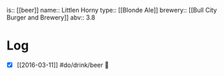 is:: [[beer]]
name:: Littlen Horny
type:: [[Blonde Ale]]
brewery:: [[Bull City Burger and Brewery]]
abv:: 3.8

# Log
- [x] [[2016-03-11]] #do/drink/beer 🤞
